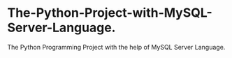 # The-Python-Project-with-MySQL-Server-Language.
The Python Programming Project with the help of MySQL Server Language.
